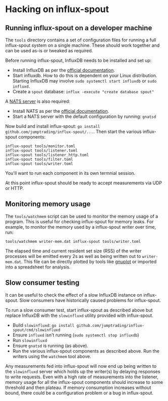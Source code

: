 # Hacking on influx-spout

## Running influx-spout on a developer machine

The `tools` directory contains a set of configuration files for
running a full influx-spout system on a single machine. These should
work together and can be used as-is or tweaked as required.

Before running influx-spout, InfluxDB needs to be installed and set up:

* Install InfluxDB as per the [official documentation](https://docs.influxdata.com/influxdb/latest/introduction/installation).
* Start influxdb. How to do this is dependent on your Linux
  distribution. Starting InfluxDB may involve `sudo systemctl start
  influxdb` or `sudo influxd`.
* Create a `spout` database: `influx -execute "create database spout"`

A [NATS server](https://nats.io/) is also required:

* Install NATS as per the [official documentation](https://nats.io/documentation/tutorials/gnatsd-install/).
* Start a NATS server with the default configuration by running: `gnatsd`

Now build and install influx-spout: `go install
github.com/jumptrading/influx-spout/...`. Then start the various
influx-spout components:

```
influx-spout tools/monitor.toml
influx-spout tools/listener.toml
influx-spout tools/listener_http.toml
influx-spout tools/filter.toml
influx-spout tools/writer.toml
```

You'll want to run each component in its own termnial session.

At this point influx-spout should be ready to accept measurements via
UDP or HTTP.

## Monitoring memory usage

The `tools/watchmem` script can be used to monitor the memory usage of
a program. This is useful for checking influx-spout for memory
leaks. For example, to monitor the memory used by a influx-spout writer over time, run:

```
tools/watchmem writer-mem.dat influx-spout tools/writer.toml
```

The elapsed time and current resident set size (RSS) of the writer
processes will be emitted every 2s as well as being written out to
`writer-mem.dat`. This file can be directly plotted by tools like
[gnuplot](http://gnuplot.info/) or imported into a spreadsheet for
analysis.

## Slow consumer testing

It can be useful to check the effect of a slow InfluxDB instance on
influx-spout. Slow consumers have historically caused problems for
influx-spout.

To run a slow consumer test, start influx-spout as described above but
replace InfluxDB with the `slowinfluxd` utility provided with
influx-spout.

* Build `slowinfluxd`: `go install github.com/jumptrading/influx-spout/cmd/slowinfluxd`
* Ensure `influxd` isn't running (`sudo systemctl stop influxdb`)
* Run `slowinfluxd`
* Ensure `gnatsd` is running (as above).
* Run the various influx-spout components as described above. Run the
  writers using the `watchmem` tool above.

Any measurements fed into influx-spout will now end up being written
to the `slowinfluxd` server which holds up the writer(s) by delaying
responses to write requests. Even with a high rate of measurements
into the listener, memory usage for all the influx-spout components
should increase to some threshold and then plateau. If memory
consumption increases without bound, there could be a configuration
problem or a bug in influx-spout.
